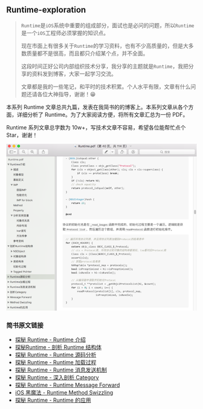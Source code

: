## Runtime-exploration
> `Runtime`是`iOS`系统中重要的组成部分，面试也是必问的问题，所以`Runtime`是一个`iOS`工程师必须掌握的知识点。
>
> 现在市面上有很多关于`Runtime`的学习资料，也有不少高质量的，但是大多数质量都不是很高，而且都只介绍某个点，并不全面。
>
> 这段时间正好公司内部组织技术分享，我分享的主题就是`Runtime`，我把分享的资料发到博客，大家一起学习交流。
>
> 文章都是我的一些笔记，和平时的技术积累。个人水平有限，文章有什么问题还请各位大神指导，谢谢！😁


本系列 Runtime 文章总共九篇，发表在我简书的的博客上。本系列文章从各个方面，详细分析了 Runtime。为了大家阅读方便，将所有文章汇总为一份 PDF。

Runtime 系列文章总字数为 10w+，写技术文章不容易，希望各位能帮忙点个 Star，谢谢！

![runtime_thumbnail](https://github.com/dgynfi/Runtime-exploration/raw/master/runtime_thumbnail.png)

### 简书原文链接

- [探秘 Runtime - Runtime 介绍](https://www.jianshu.com/p/ce97c66027cd)
- [探秘Runtime - 剖析 Runtime 结构体](https://www.jianshu.com/p/5b7e7c8075ef)
- [探秘 Runtime - Runtime 源码分析](https://www.jianshu.com/p/3019605a4fc9)
- [探秘 Runtime - Runtime 加载过程](https://www.jianshu.com/p/4fb2d7014e9e)
- [探秘 Runtime - Runtime 消息发送机制](https://www.jianshu.com/p/014af0de67cd)
- [探秘 Runtime - 深入剖析 Category](https://www.jianshu.com/p/0dc2513e117b)
- [探秘 Runtime - Runtime Message Forward](https://www.jianshu.com/p/f313e8e32946)
- [iOS 黑魔法 - Runtime Method Swizzling](https://www.jianshu.com/p/ff19c04b34d0)
- [探秘 Runtime - Runtime 的应用](https://www.jianshu.com/p/4a22a39b69c5)
